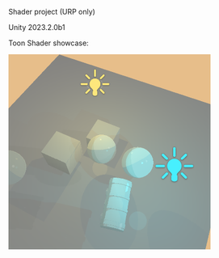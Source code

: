 Shader project (URP only)

Unity 2023.2.0b1


<p>Toon Shader showcase:</p>
<img src="/ShowCase/Toon.png" alt="drawing" width="400"/>



